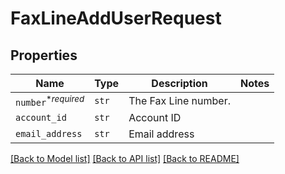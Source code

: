 # FaxLineAddUserRequest



## Properties
Name | Type | Description | Notes
------------ | ------------- | ------------- | -------------
| `number`<sup>*_required_</sup> | ```str``` |  The Fax Line number.  |  |
| `account_id` | ```str``` |  Account ID  |  |
| `email_address` | ```str``` |  Email address  |  |

[[Back to Model list]](../README.md#documentation-for-models) [[Back to API list]](../README.md#documentation-for-api-endpoints) [[Back to README]](../README.md)

